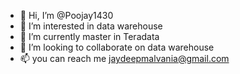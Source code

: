 - 👋 Hi, I’m @Poojay1430
- 👀 I’m interested in data warehouse
- 🌱 I’m currently master in Teradata
- 💞️ I’m looking to collaborate on data warehouse
- 📫 you can reach me jaydeepmalvania@gmail.com

<!---
Poojay1430/Poojay1430 is a ✨ special ✨ repository because its `README.md` (this file) appears on your GitHub profile.
You can click the Preview link to take a look at your changes.
--->
